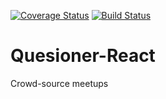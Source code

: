 [![Coverage Status](https://coveralls.io/repos/github/jonathanmusila/Quesioner-React/badge.svg?branch=develop)](https://coveralls.io/github/jonathanmusila/Quesioner-React) [![Build Status](https://travis-ci.com/jonathanmusila/Quesioner-React.svg?branch=develop)](https://travis-ci.com/jonathanmusila/Quesioner-React)

# Quesioner-React
Crowd-source meetups
